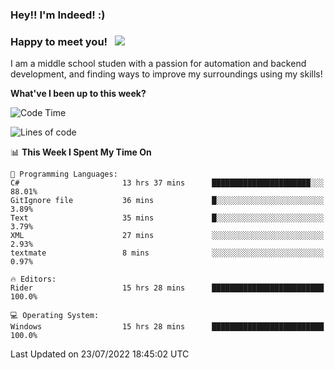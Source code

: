 ### Hey!! I'm Indeed! :) 

### Happy to meet you! &nbsp; ![](https://visitor-badge.glitch.me/badge?page_id=Indeedornot.Indeedornot)

I am a middle school studen with a passion for automation and backend development, and finding ways to improve my surroundings using my skills!

**What've I been up to this week?** 

<!--START_SECTION:waka-->
![Code Time](http://img.shields.io/badge/Code%20Time-0%20secs-blue)

![Lines of code](https://img.shields.io/badge/From%20Hello%20World%20I%27ve%20Written-783%20Thousand%20lines%20of%20code-blue)

📊 **This Week I Spent My Time On** 

```text
💬 Programming Languages: 
C#                       13 hrs 37 mins      ██████████████████████░░░   88.01% 
GitIgnore file           36 mins             █░░░░░░░░░░░░░░░░░░░░░░░░   3.89% 
Text                     35 mins             █░░░░░░░░░░░░░░░░░░░░░░░░   3.79% 
XML                      27 mins             ░░░░░░░░░░░░░░░░░░░░░░░░░   2.93% 
textmate                 8 mins              ░░░░░░░░░░░░░░░░░░░░░░░░░   0.97%

🔥 Editors: 
Rider                    15 hrs 28 mins      █████████████████████████   100.0%

💻 Operating System: 
Windows                  15 hrs 28 mins      █████████████████████████   100.0%

```


 Last Updated on 23/07/2022 18:45:02 UTC
<!--END_SECTION:waka-->
